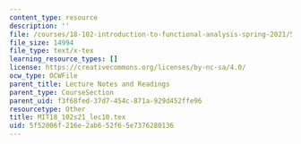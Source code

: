 ```yaml
---
content_type: resource
description: ''
file: /courses/18-102-introduction-to-functional-analysis-spring-2021/5f52006f216e2ab652f65e7376280136_MIT18_102s21_lec10.tex
file_size: 14994
file_type: text/x-tex
learning_resource_types: []
license: https://creativecommons.org/licenses/by-nc-sa/4.0/
ocw_type: OCWFile
parent_title: Lecture Notes and Readings
parent_type: CourseSection
parent_uid: f3f68fed-37d7-454c-871a-929d452ffe96
resourcetype: Other
title: MIT18_102s21_lec10.tex
uid: 5f52006f-216e-2ab6-52f6-5e7376280136
---
```

